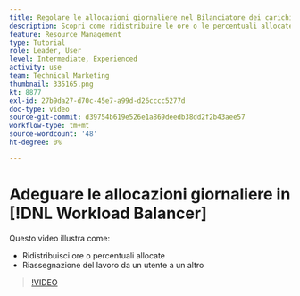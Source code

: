 ```yaml
---
title: Regolare le allocazioni giornaliere nel Bilanciatore dei carichi di lavoro
description: Scopri come ridistribuire le ore o le percentuali allocate e riassegnare il lavoro da un utente all’altro.
feature: Resource Management
type: Tutorial
role: Leader, User
level: Intermediate, Experienced
activity: use
team: Technical Marketing
thumbnail: 335165.png
kt: 8877
exl-id: 27b9da27-d70c-45e7-a99d-d26cccc5277d
doc-type: video
source-git-commit: d39754b619e526e1a869deedb38dd2f2b43aee57
workflow-type: tm+mt
source-wordcount: '48'
ht-degree: 0%

---
```


# Adeguare le allocazioni giornaliere in [!DNL Workload Balancer]

Questo video illustra come:

* Ridistribuisci ore o percentuali allocate
* Riassegnazione del lavoro da un utente a un altro


>[!VIDEO](https://video.tv.adobe.com/v/335165/?quality=12)
